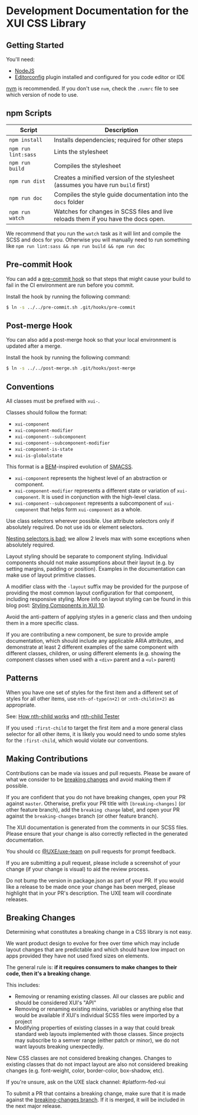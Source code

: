 # Development Documentation for the XUI CSS Library

## Getting Started

You'll need:

 * [NodeJS](https://nodejs.org/)
 * [Editorconfig](http://editorconfig.org/) plugin installed and configured for you code editor or IDE

[nvm](https://github.com/creationix/nvm) is recommended. If you don't use `nvm`, check the `.nvmrc` file to see
which version of node to use.

## npm Scripts

Script              | Description
--------------------|-------------
`npm install`       | Installs dependencies; required for other steps
`npm run lint:sass` | Lints the stylesheet
`npm run build`     | Compiles the stylesheet
`npm run dist`      | Creates a minified version of the stylesheet (assumes you have run `build` first)
`npm run doc`       | Compiles the style guide documentation into the `docs` folder
`npm run watch`     | Watches for changes in SCSS files and live reloads them if you have the docs open.

We recommend that you run the `watch` task as it will lint and compile the SCSS and docs for you.
Otherwise you will manually need to run something like `npm run lint:sass && npm run build && npm run doc`

## Pre-commit Hook

You can add a [pre-commit hook](http://git-scm.com/book/en/v2/Customizing-Git-Git-Hooks) so that steps that might cause your build to fail in the CI environment are run before you commit.

Install the hook by running the following command:

```bash
$ ln -s ../../pre-commit.sh .git/hooks/pre-commit
```

## Post-merge Hook

You can also add a post-merge hook so that your local environment is updated after a merge.

Install the hook by running the following command:

```bash
$ ln -s ../../post-merge.sh .git/hooks/post-merge
```

## Conventions

All classes must be prefixed with `xui-`.

Classes should follow the format:

 * `xui-component`
 * `xui-component-modifier`
 * `xui-component--subcomponent`
 * `xui-component--subcomponent-modifier`
 * `xui-component-is-state`
 * `xui-is-globalstate`

This format is a [BEM](https://en.bem.info/)-inspired evolution of [SMACSS](https://smacss.com/).

 * `xui-component` represents the highest level of an abstraction or component.
 * `xui-component-modifier` represents a different state or variation of `xui-component`. It is used in conjunction with the high-level class.
 * `xui-component--subcomponent` represents a subcomponent of `xui-component` that
   helps form `xui-component` as a whole.

Use class selectors wherever possible. Use attribute selectors only if absolutely required.
Do not use ids or element selectors.

[Nesting selectors is bad](http://markdotto.com/2015/07/20/css-nesting/); we allow 2 levels max with some exceptions when absolutely required.

Layout styling should be separate to component styling. Individual components
should not make assumptions about their layout (e.g. by setting margins, padding or position).
Examples in the documentation can make use of layout primitive classes.

A modifier class with the `-layout` suffix may be provided for the purpose of providing the most common layout
configuration for that component, including responsive styling. More info on layout styling can be found in this blog post: [Styling Components in XUI 10](https://confluence.inside.xero.com/x/ww0YCQ).

Avoid the anti-pattern of applying styles in a generic class and then undoing them in a more specific class.

If you are contributing a new component, be sure to provide ample documentation, which should include any
applicable ARIA attributes, and demonstrate at least 2 different examples of the same component with
different classes, children, or using different elements
(e.g. showing the component classes when used with a `<div>` parent and a `<ul>` parent)

## Patterns

When you have one set of styles for the first item and a different set of styles for all
other items, use `nth-of-type(n+2)` or `:nth-child(n+2)` as appropriate.

See: [How nth-child works](https://css-tricks.com/how-nth-child-works/) and
[nth-child Tester](https://css-tricks.com/examples/nth-child-tester/)

If you used `:first-child` to target the first item and a more general class selector for all
other items, it is likely you would need to undo some styles for the `:first-child`, which would
violate our conventions.

## Making Contributions

Contributions can be made via issues and pull requests. Please be aware of what we consider to be
[breaking changes](#breaking-changes) and avoid making them if possible.

If you are confident that you do not have breaking changes, open your PR against `master`.
Otherwise, prefix your PR title with `[breaking-changes]` (or other feature branch), add the `breaking change` label,
and open your PR against the `breaking-changes` branch (or other feature branch).

The XUI documentation is generated from the comments in our SCSS files. Please ensure that your change
is also correctly reflected in the generated documentation.

You should cc [@UXE/uxe-team](https://github.dev.xero.com/orgs/UXE/teams/uxe-team)
on pull requests for prompt feedback.

If you are submitting a pull request, please include a screenshot of your change (if your change is visual)
to aid the review process.

Do not bump the version in package.json as part of your PR. If you would like a release to be made
once your change has been merged, please highlight that in your PR's description. The UXE team will
coordinate releases.

## Breaking Changes

Determining what constitutes a breaking change in a CSS library is not easy.

We want product design to evolve for free over time which may include layout changes that are predictable and which should
have low impact on apps provided they have not used fixed sizes on elements.

The general rule is: **if it requires consumers to make changes to their code, then it's a breaking change**.

This includes:

* Removing or renaming existing classes. All our classes are public and should be considered XUI's "API"
* Removing or renaming existing mixins, variables or anything else that would be available if XUI's individual
SCSS files were imported by a project
* Modifying properties of existing classes in a way that could break standard web layouts implemented with those classes.
Since projects may subscribe to a semver range (either patch or minor), we do not want layouts breaking unexpectedly.

New CSS classes are not considered breaking changes. Changes to existing classes that do not impact
layout are also not considered breaking changes (e.g. font-weight, color, border-color, box-shadow, etc).

If you're unsure, ask on the UXE slack channel: #platform-fed-xui

To submit a PR that contains a breaking change, make sure that it is made against the
[breaking-changes branch](https://github.dev.xero.com/UXE/xui/tree/breaking-changes). If it is merged,
it will be included in the next major release.
